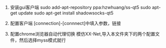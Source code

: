 1. 安装gui客户端
sudo add-apt-repository ppa:hzwhuang/ss-qt5
sudo apt-get update
sudo apt-get install shadowsocks-qt5

2. 配置客户端
[connection]-[connnect]中填入参数，链接

3. 配置chrome浏览器自动代理切换
模仿XX-Net,导入本文件夹下的两个配置文件，然后选择myss模式就行
